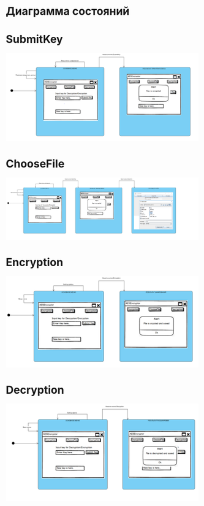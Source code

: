 # Диаграмма состояний

# SubmitKey
![Диаграмма состояний](SubmitKeyState.png)

# ChooseFile
![Диаграмма состояний](ChooseFileState.png)

# Encryption
![Диаграмма состояний](EncryptionState.png)

# Decryption
![Диаграмма состояний](DecryptionState.png)
